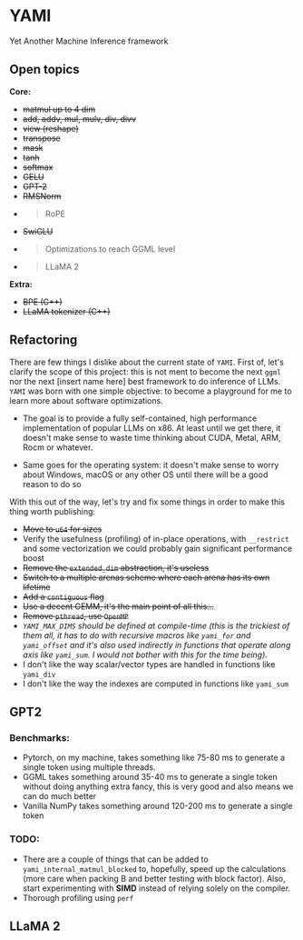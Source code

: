 # YAMI
Yet Another Machine Inference framework

## Open topics
**Core:**
- ~~matmul up to 4 dim~~
- ~~add, addv, mul, mulv, div, divv~~
- ~~view (reshape)~~
- ~~transpose~~
- ~~mask~~
- ~~tanh~~
- ~~softmax~~
- ~~GELU~~
- ~~GPT-2~~
- ~~RMSNorm~~
- >RoPE
- ~~SwiGLU~~
- >Optimizations to reach GGML level
- >LLaMA 2

**Extra:**
- ~~BPE (C++)~~
- ~~LLaMA tokenizer (C++)~~

## Refactoring
There are few things I dislike about the current state of `YAMI`.
First of, let's clarify the scope of this project: this is not ment to become the next `ggml` nor the next
[insert name here] best framework to do inference of LLMs.
`YAMI` was born with one simple objective: to become a playground for me to learn more about software optimizations.

- The goal is to provide a fully self-contained, high performance implementation of popular LLMs on x86.
At least until we get there, it doesn't make sense to waste time thinking about CUDA, Metal, ARM, Rocm or whatever.

- Same goes for the operating system: it doesn't make sense to worry about Windows, macOS or any other OS until there will be
a good reason to do so

With this out of the way, let's try and fix some things in order to make this thing worth publishing:
- ~~Move to `u64` for sizes~~
- Verify the usefulness (profiling) of in-place operations, with `__restrict` and some vectorization we could probably
gain significant performance boost
- ~~Remove the `extended_dim` abstraction, it's useless~~ 
- ~~Switch to a multiple arenas scheme where each arena has its own lifetime~~
- ~~Add a `contiguous` flag~~
- ~~Use a decent GEMM, it's the main point of all this...~~
- ~~Remove `pthread`, use `OpenMP`~~
- _`YAMI_MAX_DIMS` should be defined at compile-time (this is the trickiest of them all,
it has to do with recursive macros like `yami_for` and `yami_offset` and it's also used indirectly in functions
that operate along axis like `yami_sum`. I would not bother with this for the time being)._
- I don't like the way scalar/vector types are handled in functions like `yami_div`
- I don't like the way the indexes are computed in functions like `yami_sum`

## GPT2
### Benchmarks:
- Pytorch, on my machine, takes something like 75-80 ms to generate a single token
using multiple threads.
- GGML takes something around 35-40 ms to generate a single token without doing anything extra fancy, this is very good
and also means we can do much better
- Vanilla NumPy takes something around 120-200 ms to generate a single token

### TODO:
- There are a couple of things that can be added to `yami_internal_matmul_blocked` to, hopefully,
speed up the calculations (more care when packing B and better testing with block factor).
Also, start experimenting with **SIMD** instead of relying solely on the compiler.
- Thorough profiling using `perf`

## LLaMA 2
